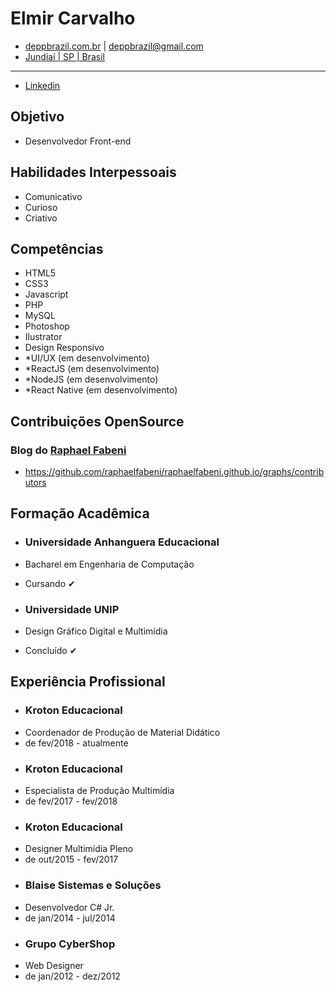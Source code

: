 # Elmir Carvalho #
* [deppbrazil.com.br](https://www.deppbrazil.com) | deppbrazil@gmail.com 
* [Jundiaí | SP | Brasil](https://www.google.com.br/maps/place/Jundia%C3%AD,+SP/@-23.1896366,-47.1868625,11z/data=!3m1!4b1!4m5!3m4!1s0x94cf24293cc00531:0xf686a1c1163c6bbb!8m2!3d-23.1857076!4d-46.8978057)
___
* [Linkedin](https://www.linkedin.com/in/deppbrazil/)

## Objetivo ## 
* Desenvolvedor Front-end

## Habilidades Interpessoais ##
* Comunicativo 
* Curioso
* Criativo

## Competências ##
* HTML5
* CSS3
* Javascript
* PHP
* MySQL
* Photoshop
* Ilustrator
* Design Responsivo
* *UI/UX (em desenvolvimento)
* *ReactJS (em desenvolvimento) 
* *NodeJS (em desenvolvimento)
* *React Native (em desenvolvimento)

## Contribuições OpenSource ##
### Blog do [Raphael Fabeni](https://github.com/raphaelfabeni) ###
* https://github.com/raphaelfabeni/raphaelfabeni.github.io/graphs/contributors

## Formação Acadêmica ##
* ### Universidade Anhanguera Educacional ###
* Bacharel em Engenharia de Computação
* Cursando ✔

* ### Universidade UNIP ###
* Design Gráfico Digital e Multimídia
* Concluído ✔

## Experiência Profissional ##
* ### Kroton Educacional ### 
* Coordenador de Produção de Material Didático 
* de fev/2018 - atualmente
* ### Kroton Educacional ### 
* Especialista de Produção Multimídia
* de fev/2017 - fev/2018
* ### Kroton Educacional ### 
* Designer Multimídia Pleno
* de out/2015 - fev/2017
* ### Blaise Sistemas e Soluções 
* Desenvolvedor C# Jr.
* de jan/2014 - jul/2014
* ### Grupo CyberShop ###
* Web Designer
* de jan/2012 - dez/2012